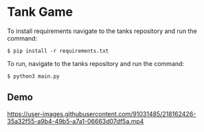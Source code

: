 # Tank Game
To install requirements navigate to the tanks repository and run the command:
```
$ pip install -r requirements.txt
```
To run, navigate to the tanks repository and run the command: 
```
$ python3 main.py
```


## Demo
https://user-images.githubusercontent.com/91031485/218162426-35a32f55-a9b4-49b5-a7a1-06663d07df5a.mp4

